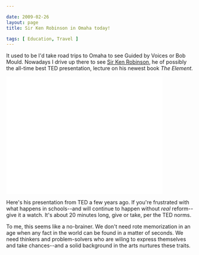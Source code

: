 ```yaml
---

date: 2009-02-26
layout: page
title: Sir Ken Robinson in Omaha today!

tags: [ Education, Travel ]
---
```

It used to be I'd take road trips to Omaha to see Guided by Voices or Bob Mould. Nowadays I drive up there to see <a href="http://www.thekaneko.org/events/kenrobinson/index.html">Sir Ken Robinson</a>, he of possibly the all-time best TED presentation, lecture on his newest book <em>The Element.</em>

<iframe width="420" height="315" src="//www.youtube.com/embed/iG9CE55wbtY" frameborder="0" allowfullscreen></iframe>

Here's his presentation from TED a few years ago. If you're frustrated with what happens in schools--and will continue to happen without <em>real</em> reform--give it a watch. It's about 20 minutes long, give or take, per the TED norms.

To me, this seems like a no-brainer. We don't need rote memorization in an age when any fact in the world can be found in a matter of seconds. We need thinkers and problem-solvers who are wiling to express themselves and take chances--and a solid background in the arts nurtures these traits.
